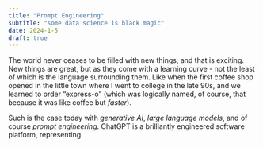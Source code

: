 ```yaml
---
title: "Prompt Engineering"
subtitle: "some data science is black magic"
date: 2024-1-5
draft: true
---
```

The world never ceases to be filled with new things, and that is exciting. New things are great, but as they come with a learning curve - not the least of which is the language surrounding them. Like when the first coffee shop opened in the little town where I went to college in the late 90s, and we learned to order “express-o” (which was logically named, of course, that because it was like coffee but _faster_). 

Such is the case today with _generative AI_, _large language models_, and of course _prompt engineering_. ChatGPT is a brilliantly engineered software platform, representing 

<!--stackedit_data:
eyJoaXN0b3J5IjpbOTg3MDMxODEwLDEwOTk5NjQ2MDZdfQ==
-->